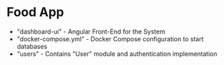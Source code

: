 # Food App

 - "dashboard-ui" - Angular Front-End for the System
 - "docker-compose.yml" - Docker Compose configuration to start databases
 - "users" - Contains "User" module and authentication implementation 

